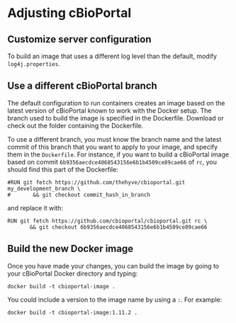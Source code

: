 # Adjusting cBioPortal

## Customize server configuration
To build an image that uses a different log level than the default,
modify `log4j.properties`.

## Use a different cBioPortal branch
The default configuration to run containers creates an image based on
the latest version of cBioPortal known to work with the Docker setup.
The branch used to build the image is specified in the Dockerfile.
Download or check out the folder containing the Dockerfile.

To use a different branch, you must know the branch name and
the latest commit of this branch that you want to apply to your image,
and specify them in the `Dockerfile`.
For instance, if you want to build a cBioPortal image based on
commit `6b9356aecdce4068543156e6b1b4509ce89cae66` of `rc`,
you should find this part of the Dockerfile:
```
#RUN git fetch https://github.com/thehyve/cbioportal.git my_development_branch \
#       && git checkout commit_hash_in_branch
```
and replace it with:
```
RUN git fetch https://github.com/cbioportal/cbioportal.git rc \
       && git checkout 6b9356aecdce4068543156e6b1b4509ce89cae66
```

## Build the new Docker image
Once you have made your changes, you can build the image by
going to your cBioPortal Docker directory and typing:
```
docker build -t cbioportal-image .
```

You could include a version to the image name by using a `:`. For example:
```
docker build -t cbioportal-image:1.11.2 .
```